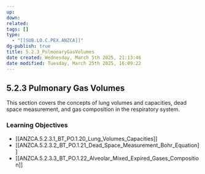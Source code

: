 ```yaml
---
up: 
down: 
related: 
tags: []
type:
  - "[[SUB.LO.C.PEX.ANZCA]]"
dg-publish: true
title: 5.2.3_PulmonaryGasVolumes
date created: Wednesday, March 5th 2025, 21:13:46
date modified: Tuesday, March 25th 2025, 16:09:22
---
```


## 5.2.3 Pulmonary Gas Volumes

This section covers the concepts of lung volumes and capacities, dead space measurement, and gas composition in the respiratory system.

### Learning Objectives

- [[ANZCA.5.2.3.1_BT_PO.1.20_Lung_Volumes_Capacities]]
- [[ANZCA.5.2.3.2_BT_PO.1.21_Dead_Space_Measurement_Bohr_Equation]]
- [[ANZCA.5.2.3.3_BT_PO.1.22_Alveolar_Mixed_Expired_Gases_Composition]]
